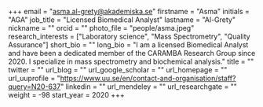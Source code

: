 +++
email = "asma.al-grety@akademiska.se"
firstname = "Asma"
initials = "AGA"
job_title = "Licensed Biomedical Analyst"
lastname = "Al-Grety"
nickname = ""
orcid = ""
photo_file = "people/asma.jpeg"
research_interests = ["Laboratory science", "Mass Spectrometry", "Quality Assurance"]
short_bio = ""
long_bio = "I am a licensed Biomedical Analyst and have been a dedicated member of the CARAMBA Research Group since 2020. I specialize in mass spectrometry and biochemical analysis."
title = ""
twitter = ""
url_blog = ""
url_google_scholar = ""
url_homepage = ""
url_uuprofile = "https://www.uu.se/en/contact-and-organisation/staff?query=N20-637"
linkedin = ""
url_mendeley = ""
url_researchgate = ""
weight = -98
start_year = 2020
+++
